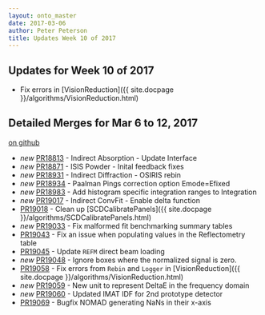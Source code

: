 ```yaml
---
layout: onto_master
date: 2017-03-06
author: Peter Peterson
title: Updates Week 10 of 2017
---
```

Updates for Week 10 of 2017
---------------------------

* Fix errors in [VisionReduction]({{ site.docpage }}/algorithms/VisionReduction.html)

Detailed Merges for Mar 6 to 12, 2017
-------------------------------------
[on github](https://github.com/mantidproject/mantid/pulls?q=is%3Apr+merged%3A2017-03-07..2017-03-12)

* *new* [PR18813](https://github.com/mantidproject/mantid/pull/18813) - Indirect Absorption - Update Interface
* *new* [PR18871](https://github.com/mantidproject/mantid/pull/18871) - ISIS Powder - Inital feedback fixes
* *new* [PR18931](https://github.com/mantidproject/mantid/pull/18931) - Indirect Diffraction - OSIRIS rebin
* *new* [PR18934](https://github.com/mantidproject/mantid/pull/18934) - Paalman Pings correction option Emode=Efixed
* *new* [PR18983](https://github.com/mantidproject/mantid/pull/18983) - Add histogram specific integration ranges to Integration
* *new* [PR19017](https://github.com/mantidproject/mantid/pull/19017) - Indirect ConvFit - Enable delta function
* [PR19018](https://github.com/mantidproject/mantid/pull/19018) - Clean up [SCDCalibratePanels]({{ site.docpage }}/algorithms/SCDCalibratePanels.html)
* *new* [PR19033](https://github.com/mantidproject/mantid/pull/19033) - Fix malformed fit benchmarking summary tables
* [PR19043](https://github.com/mantidproject/mantid/pull/19043) - Fix an issue when populating values in the Reflectometry table
* [PR19045](https://github.com/mantidproject/mantid/pull/19045) - Update `REFM` direct beam loading
* *new* [PR19048](https://github.com/mantidproject/mantid/pull/19048) - Ignore boxes where the normalized signal is zero.
* [PR19058](https://github.com/mantidproject/mantid/pull/19058) - Fix errors from `Rebin` and `Logger` in [VisionReduction]({{ site.docpage }}/algorithms/VisionReduction.html)
* *new* [PR19059](https://github.com/mantidproject/mantid/pull/19059) - New unit to represent DeltaE in the frequency domain
* *new* [PR19060](https://github.com/mantidproject/mantid/pull/19060) - Updated IMAT IDF for 2nd prototype detector
* [PR19069](https://github.com/mantidproject/mantid/pull/19069) - Bugfix NOMAD generating NaNs in their x-axis
